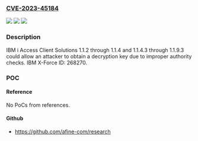 ### [CVE-2023-45184](https://cve.mitre.org/cgi-bin/cvename.cgi?name=CVE-2023-45184)
![](https://img.shields.io/static/v1?label=Product&message=i%20Access%20Client%20Solutions&color=blue)
![](https://img.shields.io/static/v1?label=Version&message=1.1.2%3C%3D%201.1.4%20&color=brighgreen)
![](https://img.shields.io/static/v1?label=Vulnerability&message=CWE-922%20Insecure%20Storage%20of%20Sensitive%20Information&color=brighgreen)

### Description

IBM i Access Client Solutions 1.1.2 through 1.1.4 and 1.1.4.3 through 1.1.9.3 could allow an attacker to obtain a decryption key due to improper authority checks.  IBM X-Force ID:  268270.

### POC

#### Reference
No PoCs from references.

#### Github
- https://github.com/afine-com/research

